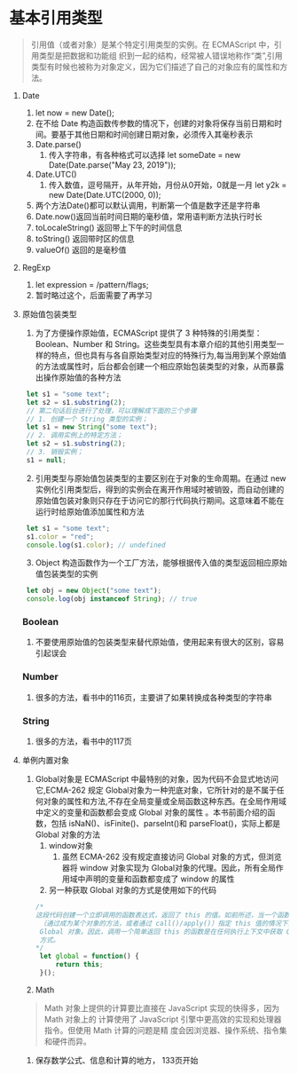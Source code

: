 # 基本引用类型

> 引用值（或者对象）是某个特定引用类型的实例。在 ECMAScript 中，引用类型是把数据和功能组
织到一起的结构，经常被人错误地称作“类”,引用类型有时候也被称为对象定义，因为它们描述了自己的对象应有的属性和方法。

1. Date
   1. let now = new Date();
   2. 在不给 Date 构造函数传参数的情况下，创建的对象将保存当前日期和时间。要基于其他日期和时间创建日期对象，必须传入其毫秒表示
   3. Date.parse()
      1. 传入字符串，有各种格式可以选择  let someDate = new Date(Date.parse("May 23, 2019"));
   4. Date.UTC()
      1. 传入数值，逗号隔开，从年开始，月份从0开始，0就是一月  let y2k = new Date(Date.UTC(2000, 0));
   5. 两个方法Date()都可以默认调用，判断第一个值是数字还是字符串
   6. Date.now()返回当前时间日期的毫秒值，常用语判断方法执行时长
   7. toLocaleString() 返回带上下午的时间信息
   8. toString() 返回带时区的信息
   9. valueOf() 返回的是毫秒值

2. RegExp
   1. let expression = /pattern/flags;
   2. 暂时略过这个，后面需要了再学习
    
3. 原始值包装类型
   1. 为了方便操作原始值，ECMAScript 提供了 3 种特殊的引用类型：Boolean、Number 和 String。这些类型具有本章介绍的其他引用类型一样的特点，但也具有与各自原始类型对应的特殊行为,每当用到某个原始值的方法或属性时，后台都会创建一个相应原始包装类型的对象，从而暴露出操作原始值的各种方法
   ```javascript
    let s1 = "some text"; 
    let s2 = s1.substring(2);
    // 第二句话后台进行了处理，可以理解成下面的三个步骤
    // 1. 创建一个 String 类型的实例；
    let s1 = new String("some text"); 
    // 2. 调用实例上的特定方法；
    let s2 = s1.substring(2); 
    // 3. 销毁实例；
    s1 = null;

   ```
   2. 引用类型与原始值包装类型的主要区别在于对象的生命周期。在通过 new 实例化引用类型后，得到的实例会在离开作用域时被销毁，而自动创建的原始值包装对象则只存在于访问它的那行代码执行期间。这意味着不能在运行时给原始值添加属性和方法
   ```javascript
    let s1 = "some text"; 
    s1.color = "red"; 
    console.log(s1.color); // undefined
   ```
   3. Object 构造函数作为一个工厂方法，能够根据传入值的类型返回相应原始值包装类型的实例
   ```javascript
    let obj = new Object("some text"); 
    console.log(obj instanceof String); // true 
   ```

   ### Boolean
   1. 不要使用原始值的包装类型来替代原始值，使用起来有很大的区别，容易引起误会
   ### Number
   1. 很多的方法，看书中的116页，主要讲了如果转换成各种类型的字符串
   ### String
   1. 很多的方法，看书中的117页
   
4. 单例内置对象
   1. Global对象是 ECMAScript 中最特别的对象，因为代码不会显式地访问它,ECMA-262 规定 Global对象为一种兜底对象，它所针对的是不属于任何对象的属性和方法,不存在全局变量或全局函数这种东西。在全局作用域中定义的变量和函数都会变成 Global 对象的属性 。本书前面介绍的函数，包括 isNaN()、isFinite()、parseInt()和 parseFloat()，实际上都是 Global 对象的方法
      1. window对象
         1. 虽然 ECMA-262 没有规定直接访问 Global 对象的方式，但浏览器将 window 对象实现为 Global对象的代理。因此，所有全局作用域中声明的变量和函数都变成了 window 的属性
      2. 另一种获取 Global 对象的方式是使用如下的代码
      ```javascript
      /*
      这段代码创建一个立即调用的函数表达式，返回了 this 的值。如前所述，当一个函数在没有明确
       （通过成为某个对象的方法，或者通过 call()/apply()）指定 this 值的情况下执行时，this 值等于
       Global 对象。因此，调用一个简单返回 this 的函数是在任何执行上下文中获取 Global 对象的通用
       方式。
      */
       let global = function() { 
           return this; 
       }();
      ``` 
   2. Math
    > Math 对象上提供的计算要比直接在 JavaScript 实现的快得多，因为 Math 对象上的
    计算使用了 JavaScript 引擎中更高效的实现和处理器指令。但使用 Math 计算的问题是精
    度会因浏览器、操作系统、指令集和硬件而异。

    1. 保存数学公式、信息和计算的地方， 133页开始